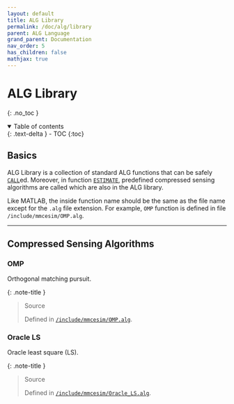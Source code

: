 ```yaml
---
layout: default
title: ALG Library
permalink: /doc/alg/library
parent: ALG Language
grand_parent: Documentation
nav_order: 5
has_children: false
mathjax: true
---
```


# ALG Library
{: .no_toc }

<details open markdown="block">
  <summary>
    Table of contents
  </summary>
  {: .text-delta }
- TOC
{:toc}
</details>

## Basics

ALG Library is a collection of standard ALG functions
that can be safely [`CALL`](function#call)ed.
Moreover, in function [`ESTIMATE`](function#estimate),
predefined compressed sensing algorithms are called which
are also in the ALG library.

Like MATLAB, the inside function name should be the same as the file name
except for the `.alg` file extension.
For example, `OMP` function is defined in file `/include/mmcesim/OMP.alg`.

***

## Compressed Sensing Algorithms

### OMP
Orthogonal matching pursuit.

{: .note-title }
> Source
>
> Defined in [`/include/mmcesim/OMP.alg`](https://github.com/mmcesim/mmcesim/blob/master/include/mmcesim/OMP.alg).

### Oracle LS
Oracle least square (LS).

{: .note-title }
> Source
>
> Defined in [`/include/mmcesim/Oracle_LS.alg`](https://github.com/mmcesim/mmcesim/blob/master/include/mmcesim/Oracle_LS.alg).
